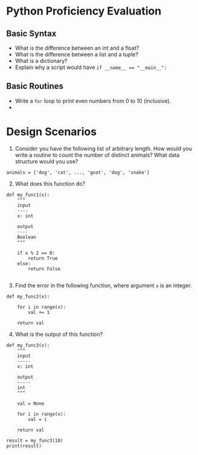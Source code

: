 # Python Proficiency Evaluation



## Basic Syntax
* What is the difference between an int and a float?
* What is the difference between a list and a tuple?
* What is a dictionary?
* Explain why a script would have `if __name__ == "__main__":`


## Basic Routines
* Write a `for` loop to print even numbers from 0 to 10 (inclusive).
* 


# Design Scenarios
1. Consider you have the following list of arbitrary length. How would you write a routine to count the number of distinct animals? What data structure would you use?
```
animals = ['dog', 'cat', ..., 'goat', 'dog', 'snake']
```

2. What does this function do?
```
def my_func1(x):
    """
    input
    ----
    x: int

    output
    ----
    Boolean
    """

    if x % 2 == 0:
        return True
    else: 
        return False
    
```

3. Find the error in the following function, where argument `x` is an integer.
```
def my_func2(x):

    for i in range(x):
        val += 1
    
    return val
```

4. What is the output of this function?
```
def my_func3(x):
    """
    input
    -----
    x: int

    output
    -----
    int
    """

    val = None

    for i in range(x):
        val = i
    
    return val

result = my_func3(10)
print(result)
```
